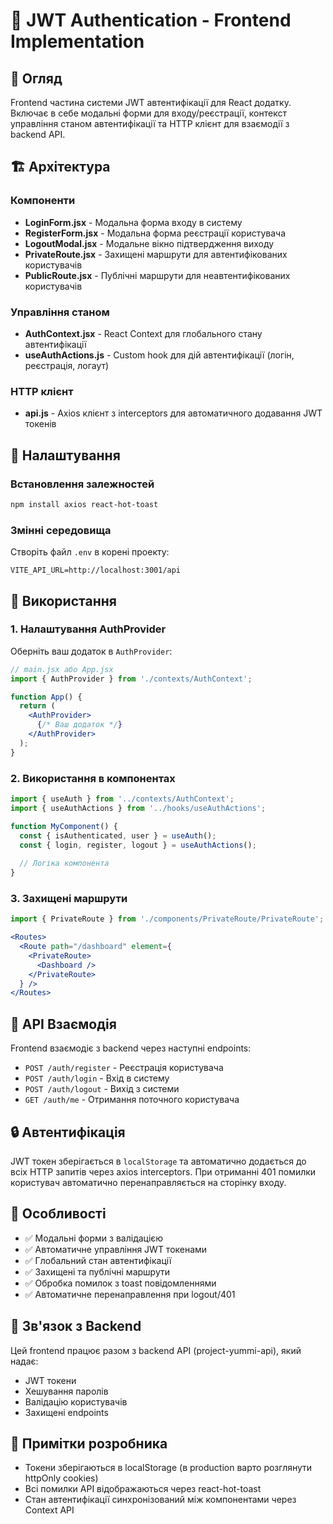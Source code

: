 # 🔐 JWT Authentication - Frontend Implementation

## 📖 Огляд

Frontend частина системи JWT автентифікації для React додатку. Включає в себе модальні форми для входу/реєстрації, контекст управління станом автентифікації та HTTP клієнт для взаємодії з backend API.

## 🏗️ Архітектура

### Компоненти

- **LoginForm.jsx** - Модальна форма входу в систему
- **RegisterForm.jsx** - Модальна форма реєстрації користувача  
- **LogoutModal.jsx** - Модальне вікно підтвердження виходу
- **PrivateRoute.jsx** - Захищені маршрути для автентифікованих користувачів
- **PublicRoute.jsx** - Публічні маршрути для неавтентифікованих користувачів

### Управління станом

- **AuthContext.jsx** - React Context для глобального стану автентифікації
- **useAuthActions.js** - Custom hook для дій автентифікації (логін, реєстрація, логаут)

### HTTP клієнт

- **api.js** - Axios клієнт з interceptors для автоматичного додавання JWT токенів

## 🔧 Налаштування

### Встановлення залежностей

```bash
npm install axios react-hot-toast
```

### Змінні середовища

Створіть файл `.env` в корені проекту:

```env
VITE_API_URL=http://localhost:3001/api
```

## 🚀 Використання

### 1. Налаштування AuthProvider

Оберніть ваш додаток в `AuthProvider`:

```jsx
// main.jsx або App.jsx
import { AuthProvider } from './contexts/AuthContext';

function App() {
  return (
    <AuthProvider>
      {/* Ваш додаток */}
    </AuthProvider>
  );
}
```

### 2. Використання в компонентах

```jsx
import { useAuth } from '../contexts/AuthContext';
import { useAuthActions } from '../hooks/useAuthActions';

function MyComponent() {
  const { isAuthenticated, user } = useAuth();
  const { login, register, logout } = useAuthActions();
  
  // Логіка компонента
}
```

### 3. Захищені маршрути

```jsx
import { PrivateRoute } from './components/PrivateRoute/PrivateRoute';

<Routes>
  <Route path="/dashboard" element={
    <PrivateRoute>
      <Dashboard />
    </PrivateRoute>
  } />
</Routes>
```

## 📡 API Взаємодія

Frontend взаємодіє з backend через наступні endpoints:

- `POST /auth/register` - Реєстрація користувача
- `POST /auth/login` - Вхід в систему
- `POST /auth/logout` - Вихід з системи
- `GET /auth/me` - Отримання поточного користувача

## 🔒 Автентифікація

JWT токен зберігається в `localStorage` та автоматично додається до всіх HTTP запитів через axios interceptors. При отриманні 401 помилки користувач автоматично перенаправляється на сторінку входу.

## 🎯 Особливості

- ✅ Модальні форми з валідацією
- ✅ Автоматичне управління JWT токенами  
- ✅ Глобальний стан автентифікації
- ✅ Захищені та публічні маршрути
- ✅ Обробка помилок з toast повідомленнями
- ✅ Автоматичне перенаправлення при logout/401

## 🔗 Зв'язок з Backend

Цей frontend працює разом з backend API (project-yummi-api), який надає:
- JWT токени
- Хешування паролів
- Валідацію користувачів
- Захищені endpoints

## 📝 Примітки розробника

- Токени зберігаються в localStorage (в production варто розглянути httpOnly cookies)
- Всі помилки API відображаються через react-hot-toast
- Стан автентифікації синхронізований між компонентами через Context API
